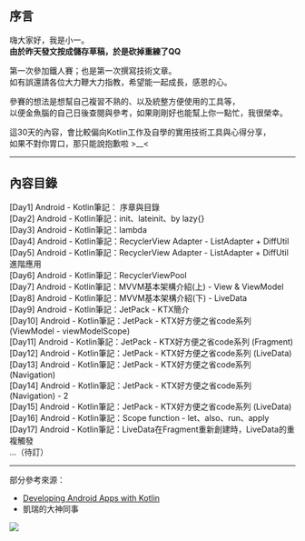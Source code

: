 ## 序言
嗨大家好，我是小一。  
**由於昨天發文按成儲存草稿，於是砍掉重練了QQ**  

第一次參加鐵人賽；也是第一次撰寫技術文章。  
如有誤還請各位大力鞭大力指教，希望能一起成長，感恩的心。  

參賽的想法是想幫自己複習不熟的、以及統整方便使用的工具等，  
以便金魚腦的自己日後查閱與參考，如果剛剛好也能幫上你一點忙，我很榮幸。  

這30天的內容，會比較偏向Kotlin工作及自學的實用技術工具與心得分享，  
如果不對你胃口，那只能說抱歉啦 >__<  


---
## 內容目錄
[Day1] Android - Kotlin筆記： 序章與目錄  
[Day2] Android - Kotlin筆記：init、lateinit、by lazy{}  
[Day3] Android - Kotlin筆記：lambda  
[Day4] Android - Kotlin筆記：RecyclerView Adapter - ListAdapter + DiffUtil  
[Day5] Android - Kotlin筆記：RecyclerView Adapter - ListAdapter + DiffUtil 進階應用  
[Day6] Android - Kotlin筆記：RecyclerViewPool  
[Day7] Android - Kotlin筆記：MVVM基本架構介紹(上) - View & ViewModel  
[Day8] Android - Kotlin筆記：MVVM基本架構介紹(下) - LiveData  
[Day9] Android - Kotlin筆記：JetPack - KTX簡介  
[Day10] Android - Kotlin筆記：JetPack - KTX好方便之省code系列 (ViewModel - viewModelScope)  
[Day11] Android - Kotlin筆記：JetPack - KTX好方便之省code系列 (Fragment)  
[Day12] Android - Kotlin筆記：JetPack - KTX好方便之省code系列 (LiveData)  
[Day13] Android - Kotlin筆記：JetPack - KTX好方便之省code系列 (Navigation)  
[Day14] Android - Kotlin筆記：JetPack - KTX好方便之省code系列 (Navigation) - 2  
[Day15] Android - Kotlin筆記：JetPack - KTX好方便之省code系列 (LiveData)  
[Day16] Android - Kotlin筆記：Scope function - let、also、run、apply  
[Day17] Android - Kotlin筆記：LiveData在Fragment重新創建時，LiveData的重複觸發  
...（待訂）
  
---
部分參考來源：
- [Developing Android Apps with Kotlin](https://classroom.udacity.com/courses/ud9012)
- 凱瑞的大神同事

![](https://402850431.github.io/3292789dc19fb57a79fb778083e1cc61.jpeg)

